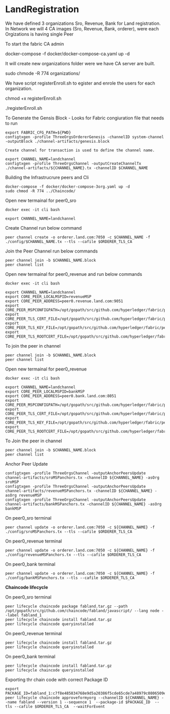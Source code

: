 # LandRegistration
We have defined 3 organizations Sro, Revenue, Bank for Land registration.
In Network we will 4 CA images (Sro, Revenue, Bank, orderer), were each Orgizations is having single Peer 

To start the fabric CA admin

docker-compose -f docker/docker-compose-ca.yaml up -d

It will create new organizations folder were we have CA server are built.

sudo chmode -R 774  organizations/ 

We have script registerEnroll.sh to egister and enrole the users for each organization.

chmod +x registerEnroll.sh

./registerEnroll.sh

To Generate the Gensis Block - Looks for Fabric congiuration file that needs to run 
```
export FABRIC_CFG_PATH=${PWD}
configtxgen -profile ThreeOrgsOrdererGenesis -channelID system-channel -outputBlock ./channel-artifacts/genesis.block

Create channel for transaction is used to define the channel name.

export CHANNEL_NAME=landchannel
configtxgen -profile ThreeOrgsChannel -outputCreateChannelTx ./channel-artifacts/${CHANNEL_NAME}.tx -channelID $CHANNEL_NAME
```    
Building the Infrastrucrure peers and Cli 
```
docker-compose -f docker/docker-compose-3org.yaml up -d
sudo chmod -R 774 ../Chaincode/
```
Open new termainal for peer0_sro 
```
docker exec -it cli bash

export CHANNEL_NAME=landchannel
```
Create Channel run below command
```
peer channel create -o orderer.land.com:7050 -c $CHANNEL_NAME -f ./config/$CHANNEL_NAME.tx --tls --cafile $ORDERER_TLS_CA
```
Join the Peer Channel run below commands
```
peer channel join -b $CHANNEL_NAME.block
peer channel list
```
Open new termainal for peer0_revenue and run below commands
```
docker exec -it cli bash

export CHANNEL_NAME=landchannel
export CORE_PEER_LOCALMSPID=revenueMSP
export CORE_PEER_ADDRESS=peer0.revenue.land.com:9051
export CORE_PEER_MSPCONFIGPATH=/opt/gopath/src/github.com/hyperledger/fabric/peer/organizations/peerOrganizations/revenue.land.com/users/Admin@revenue.land.com/msp
export CORE_PEER_TLS_CERT_FILE=/opt/gopath/src/github.com/hyperledger/fabric/peer/organizations/peerOrganizations/revenue.land.com/peers/peer0.revenue.land.com/tls/server.crt
export CORE_PEER_TLS_KEY_FILE=/opt/gopath/src/github.com/hyperledger/fabric/peer/organizations/peerOrganizations/revenue.land.com/peers/peer0.revenue.land.com/tls/server.key
export CORE_PEER_TLS_ROOTCERT_FILE=/opt/gopath/src/github.com/hyperledger/fabric/peer/organizations/peerOrganizations/revenue.land.com/peers/peer0.revenue.land.com/tls/ca.crt
```
To join the peer in channel
```
peer channel join -b $CHANNEL_NAME.block
peer channel list
```
Open new termainal for peer0_revenue
```
docker exec -it cli bash

export CHANNEL_NAME=landchannel
export CORE_PEER_LOCALMSPID=bankMSP
export CORE_PEER_ADDRESS=peer0.bank.land.com:8051
export CORE_PEER_MSPCONFIGPATH=/opt/gopath/src/github.com/hyperledger/fabric/peer/organizations/peerOrganizations/bank.land.com/users/Admin@bank.land.com/msp
export CORE_PEER_TLS_CERT_FILE=/opt/gopath/src/github.com/hyperledger/fabric/peer/organizations/peerOrganizations/bank.land.com/peers/peer0.bank.land.com/tls/server.crt
export CORE_PEER_TLS_KEY_FILE=/opt/gopath/src/github.com/hyperledger/fabric/peer/organizations/peerOrganizations/bank.land.com/peers/peer0.bank.land.com/tls/server.key
export CORE_PEER_TLS_ROOTCERT_FILE=/opt/gopath/src/github.com/hyperledger/fabric/peer/organizations/peerOrganizations/bank.land.com/peers/peer0.bank.land.com/tls/ca.crt
```
To Join the peer in channel
```
peer channel join -b $CHANNEL_NAME.block
peer channel list
```
Anchor Peer Update
```
configtxgen -profile ThreeOrgsChannel -outputAnchorPeersUpdate channel-artifacts/sroMSPanchors.tx -channelID ${CHANNEL_NAME} -asOrg sroMSP
configtxgen -profile ThreeOrgsChannel -outputAnchorPeersUpdate channel-artifacts/revenueMSPanchors.tx -channelID ${CHANNEL_NAME} -asOrg revenueMSP
configtxgen -profile ThreeOrgsChannel -outputAnchorPeersUpdate channel-artifacts/bankMSPanchors.tx -channelID ${CHANNEL_NAME} -asOrg bankMSP
```
On peer0_sro terminal 
```
peer channel update -o orderer.land.com:7050 -c ${CHANNEL_NAME} -f ./config/sroMSPanchors.tx --tls --cafile $ORDERER_TLS_CA
```
On peer0_revenue terminal
```
peer channel update -o orderer.land.com:7050 -c ${CHANNEL_NAME} -f ./config/revenueMSPanchors.tx --tls --cafile $ORDERER_TLS_CA
```
On peer0_bank terminal 
```
peer channel update -o orderer.land.com:7050 -c ${CHANNEL_NAME} -f ./config/bankMSPanchors.tx --tls --cafile $ORDERER_TLS_CA
```
**Chaincode lifecycle**

On peer0_sro terminal
```
peer lifecycle chaincode package fabland.tar.gz --path /opt/gopath/src/github.com/chaincode/fabland/javascript/ --lang node --label fabland_1
peer lifecycle chaincode install fabland.tar.gz
peer lifecycle chaincode queryinstalled
```
On peer0_revenue terminal
```
peer lifecycle chaincode install fabland.tar.gz
peer lifecycle chaincode queryinstalled
```

On peer0_bank terminal
```
peer lifecycle chaincode install fabland.tar.gz
peer lifecycle chaincode queryinstalled
```
Exporting thr chain code with correct Package ID
```
export PACKAGE_ID=fabland_1:c7f8e485834768e9d5a20386f5cde65cde7a48979c0806509ee66e1d155d395a
peer lifecycle chaincode approveformyorg --channelID ${CHANNEL_NAME} --name fabland --version 1 --sequence 1  --package-id $PACKAGE_ID  --tls --cafile $ORDERER_TLS_CA  --waitForEvent
```

